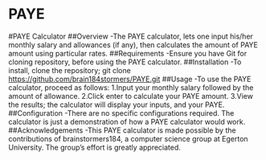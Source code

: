 # PAYE

#PAYE Calculator
##Overview
-The PAYE calculator, lets one input his/her monthly salary and allowances (if any), then calculates the amount of PAYE amount using particular rates.
##Requirements
-Ensure you have Git for cloning repository, before using the PAYE calculator.
##Installation
-To install, clone the repository; git clone https://github.com/brain184stormers/PAYE.git
##Usage
-To use the PAYE calculator, proceed as follows:
1.Input your monthly salary followed by the amount of allowance.
2.Click enter to calculate your PAYE amount.
3.View the results; the calculator will display your inputs, and your PAYE.
##Configuration
-There are no specific configurations required. The calculator is just a demonstration of how a PAYE calculator would work.
##Acknowledgements
-This PAYE calculator is made possible by the contributions of brainstormers184, a computer science group at Egerton University. The group’s effort is greatly appreciated.